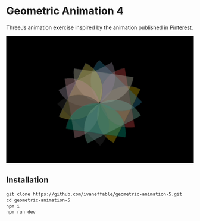 # Geometric Animation 4

ThreeJs animation exercise inspired by the animation published in [Pinterest](https://www.pinterest.es/pin/547117054743305220/).

![geomtric animation 5](https://github.com/ivaneffable/geometric-animation-5/blob/main/geometric-animation-5.gif)

## Installation

```
git clone https://github.com/ivaneffable/geometric-animation-5.git
cd geometric-animation-5
npm i
npm run dev
```
